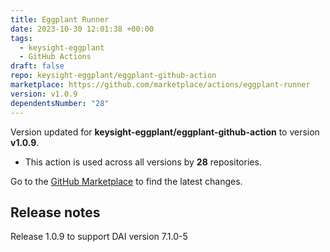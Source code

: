```yaml
---
title: Eggplant Runner
date: 2023-10-30 12:01:38 +00:00
tags:
  - keysight-eggplant
  - GitHub Actions
draft: false
repo: keysight-eggplant/eggplant-github-action
marketplace: https://github.com/marketplace/actions/eggplant-runner
version: v1.0.9
dependentsNumber: "28"
---
```



Version updated for **keysight-eggplant/eggplant-github-action** to version **v1.0.9**.
- This action is used across all versions by **28** repositories.

Go to the [GitHub Marketplace](https://github.com/marketplace/actions/eggplant-runner) to find the latest changes.

## Release notes

Release 1.0.9 to support DAI version 7.1.0-5
